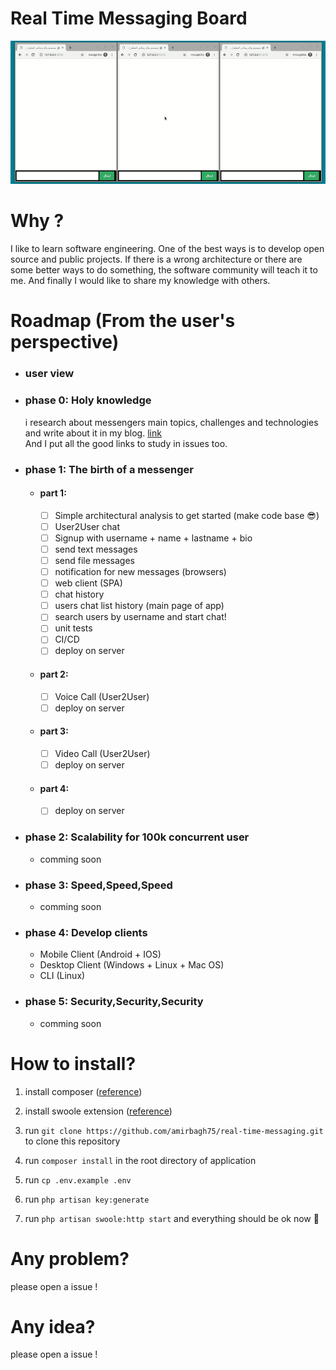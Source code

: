 # Real Time Messaging Board
![](video-screen.gif)


# Why ?

I like to learn software engineering. One of the best ways is to develop open source and public projects. If there is a wrong architecture or there are some better ways to do something, the software community will teach it to me. And finally I would like to share my knowledge with others.

   

# Roadmap (From the user's perspective)

- ### user view
    
- ### phase 0: Holy knowledge
    i research about messengers main topics, challenges and technologies and write about it in my blog. [link](http://amirbagh75.ir/)     
    And I put all the good links to study in issues too.

- ### phase 1: The birth of a messenger
    - #### part 1: 
        - [ ] Simple architectural analysis to get started (make code base 😎)
        - [ ] User2User chat
        - [ ] Signup with username + name + lastname + bio
        - [ ] send text messages
        - [ ] send file messages
        - [ ] notification for new messages (browsers)
        - [ ] web client (SPA)
        - [ ] chat history
        - [ ] users chat list history (main page of app)
        - [ ] search users by username and start chat!
        - [ ] unit tests
        - [ ] CI/CD
        - [ ] deploy on server
        
    - #### part 2: 
        - [ ] Voice Call (User2User)
        - [ ] deploy on server
    - #### part 3: 
        - [ ] Video Call (User2User)
        - [ ] deploy on server
    - #### part 4:
        - [ ] deploy on server

- ### phase 2: Scalability for 100k concurrent user
    - comming soon
- ### phase 3: Speed,Speed,Speed
    - comming soon
- ### phase 4: Develop clients
    - Mobile Client (Android + IOS)
    - Desktop Client (Windows + Linux + Mac OS)
    - CLI (Linux)
- ### phase 5: Security,Security,Security
    - comming soon



# How to install?
1. install composer ([reference](https://getcomposer.org/download/))

2. install swoole extension ([reference](https://www.swoole.co.uk/docs/get-started/installation))

3. run `git clone https://github.com/amirbagh75/real-time-messaging.git` to clone this repository 

4. run `composer install` in the root directory of application

5. run `cp .env.example .env`

6. run `php artisan key:generate`

7. run `php artisan swoole:http start` and everything should be ok now 😬


# Any problem?

please open a issue !

# Any idea?

please open a issue !


